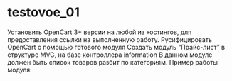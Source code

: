 # testovoe_01

Установить OpenCart 3+ версии на любой из хостингов, для предоставления ссылки на выполненную работу.
Русифицировать OpenCart с помощью готового модуля
Создать модуль “Прайс-лист” в структуре MVC, на базе контроллера information
В данном модуле должен быть список товаров разбит по категориям. Пример работы модуля: 
